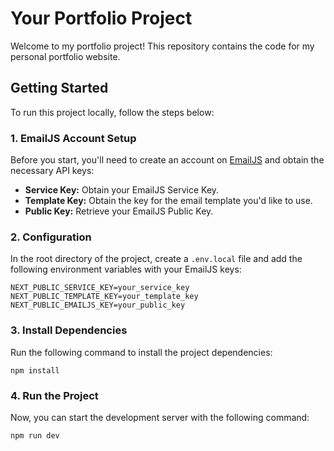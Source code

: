 # Your Portfolio Project

Welcome to my portfolio project! This repository contains the code for my personal portfolio website.

## Getting Started

To run this project locally, follow the steps below:

### 1. EmailJS Account Setup

Before you start, you'll need to create an account on [EmailJS](https://www.emailjs.com/) and obtain the necessary API keys:

- **Service Key:** Obtain your EmailJS Service Key.
- **Template Key:** Obtain the key for the email template you'd like to use.
- **Public Key:** Retrieve your EmailJS Public Key.

### 2. Configuration

In the root directory of the project, create a `.env.local` file and add the following environment variables with your EmailJS keys:

```env
NEXT_PUBLIC_SERVICE_KEY=your_service_key
NEXT_PUBLIC_TEMPLATE_KEY=your_template_key
NEXT_PUBLIC_EMAILJS_KEY=your_public_key
```

### 3. Install Dependencies

Run the following command to install the project dependencies:

```
npm install
```
### 4. Run the Project

Now, you can start the development server with the following command:

```
npm run dev
```
